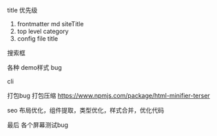 title 优先级
1. frontmatter md siteTitle
2. top level category
3. config file title



搜索框

各种 demo样式 bug

cli

打包bug 打包压缩 https://www.npmjs.com/package/html-minifier-terser

seo 布局优化，组件提取，类型优化，样式合并，优化代码

最后 各个屏幕测试bug
